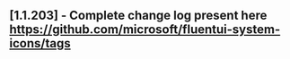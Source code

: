## [1.1.203] - Complete change log present here https://github.com/microsoft/fluentui-system-icons/tags